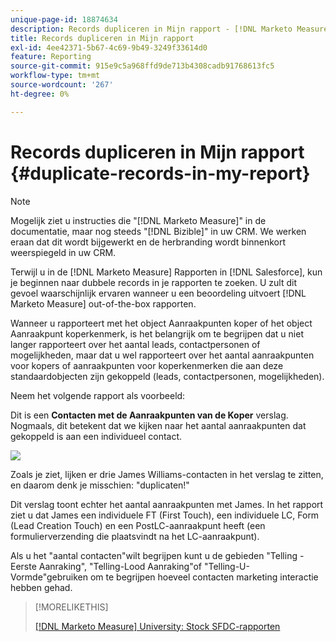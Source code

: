 ```yaml
---
unique-page-id: 18874634
description: Records dupliceren in Mijn rapport - [!DNL Marketo Measure]
title: Records dupliceren in Mijn rapport
exl-id: 4ee42371-5b67-4c69-9b49-3249f33614d0
feature: Reporting
source-git-commit: 915e9c5a968ffd9de713b4308cadb91768613fc5
workflow-type: tm+mt
source-wordcount: '267'
ht-degree: 0%

---
```


# Records dupliceren in Mijn rapport {#duplicate-records-in-my-report}

>[!NOTE]
>
>Mogelijk ziet u instructies die &quot;[!DNL Marketo Measure]&quot; in de documentatie, maar nog steeds &quot;[!DNL Bizible]&quot; in uw CRM. We werken eraan dat dit wordt bijgewerkt en de herbranding wordt binnenkort weerspiegeld in uw CRM.

Terwijl u in de [!DNL Marketo Measure] Rapporten in [!DNL Salesforce], kun je beginnen naar dubbele records in je rapporten te zoeken. U zult dit gevoel waarschijnlijk ervaren wanneer u een beoordeling uitvoert [!DNL Marketo Measure] out-of-the-box rapporten.

Wanneer u rapporteert met het object Aanraakpunten koper of het object Aanraakpunt koperkenmerk, is het belangrijk om te begrijpen dat u niet langer rapporteert over het aantal leads, contactpersonen of mogelijkheden, maar dat u wel rapporteert over het aantal aanraakpunten voor kopers of aanraakpunten voor koperkenmerken die aan deze standaardobjecten zijn gekoppeld (leads, contactpersonen, mogelijkheden).

Neem het volgende rapport als voorbeeld:

Dit is een **Contacten met de Aanraakpunten van de Koper** verslag. Nogmaals, dit betekent dat we kijken naar het aantal aanraakpunten dat gekoppeld is aan een individueel contact.

![](assets/1.gif)

Zoals je ziet, lijken er drie James Williams-contacten in het verslag te zitten, en daarom denk je misschien: &quot;duplicaten!&quot;

Dit verslag toont echter het aantal aanraakpunten met James. In het rapport ziet u dat James een individuele FT (First Touch), een individuele LC, Form (Lead Creation Touch) en een PostLC-aanraakpunt heeft (een formulierverzending die plaatsvindt na het LC-aanraakpunt).

Als u het &quot;aantal contacten&quot;wilt begrijpen kunt u de gebieden &quot;Telling - Eerste Aanraking&quot;, &quot;Telling-Lood Aanraking&quot;of &quot;Telling-U-Vormde&quot;gebruiken om te begrijpen hoeveel contacten marketing interactie hebben gehad.

>[!MORELIKETHIS]
>
>[[!DNL Marketo Measure] University: Stock SFDC-rapporten](https://universityonline.marketo.com/courses/bizible-fundamentals-bizible-102/#/page/5c5cb68dfb384d0c9fb96cc4)
